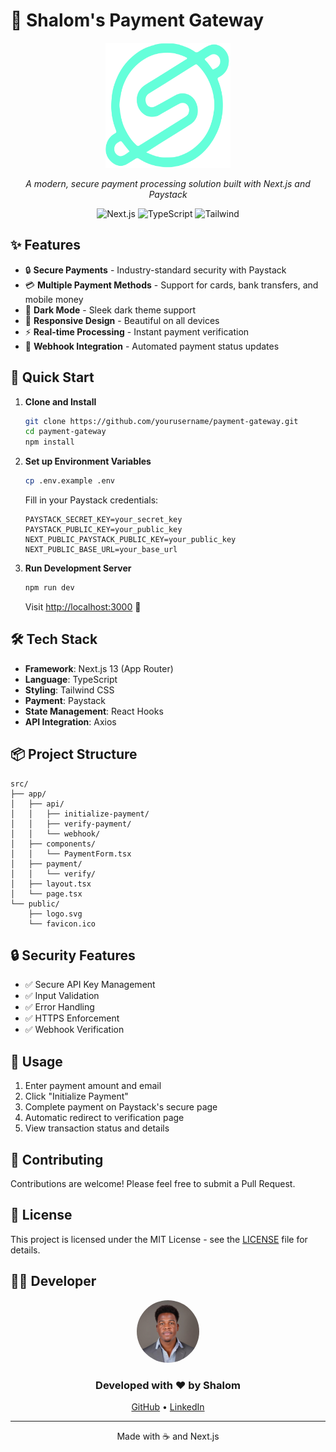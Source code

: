 # 💫 Shalom's Payment Gateway

<div align="center">
  <img src="public/logo.svg" alt="Payment Gateway Logo" width="200" height="200"/>
  
  <p>
    <em>A modern, secure payment processing solution built with Next.js and Paystack</em>
  </p>

  <p>
    <img src="https://img.shields.io/badge/Next.js-13.5.6-black?style=for-the-badge&logo=next.js" alt="Next.js"/>
    <img src="https://img.shields.io/badge/TypeScript-5.2.2-blue?style=for-the-badge&logo=typescript" alt="TypeScript"/>
    <img src="https://img.shields.io/badge/Tailwind-3.3.3-38B2AC?style=for-the-badge&logo=tailwind-css" alt="Tailwind"/>
  </p>
</div>

## ✨ Features

- 🔒 **Secure Payments** - Industry-standard security with Paystack
- 💳 **Multiple Payment Methods** - Support for cards, bank transfers, and mobile money
- 🌙 **Dark Mode** - Sleek dark theme support
- 📱 **Responsive Design** - Beautiful on all devices
- ⚡ **Real-time Processing** - Instant payment verification
- 🔄 **Webhook Integration** - Automated payment status updates

## 🚀 Quick Start

1. **Clone and Install**
   ```bash
   git clone https://github.com/yourusername/payment-gateway.git
   cd payment-gateway
   npm install
   ```

2. **Set up Environment Variables**
   ```bash
   cp .env.example .env
   ```
   Fill in your Paystack credentials:
   ```env
   PAYSTACK_SECRET_KEY=your_secret_key
   PAYSTACK_PUBLIC_KEY=your_public_key
   NEXT_PUBLIC_PAYSTACK_PUBLIC_KEY=your_public_key
   NEXT_PUBLIC_BASE_URL=your_base_url
   ```

3. **Run Development Server**
   ```bash
   npm run dev
   ```
   Visit [http://localhost:3000](http://localhost:3000) 🎉

## 🛠️ Tech Stack

- **Framework**: Next.js 13 (App Router)
- **Language**: TypeScript
- **Styling**: Tailwind CSS
- **Payment**: Paystack
- **State Management**: React Hooks
- **API Integration**: Axios

## 📦 Project Structure

```
src/
├── app/
│   ├── api/
│   │   ├── initialize-payment/
│   │   ├── verify-payment/
│   │   └── webhook/
│   ├── components/
│   │   └── PaymentForm.tsx
│   ├── payment/
│   │   └── verify/
│   ├── layout.tsx
│   └── page.tsx
└── public/
    ├── logo.svg
    └── favicon.ico
```

## 🔒 Security Features

- ✅ Secure API Key Management
- ✅ Input Validation
- ✅ Error Handling
- ✅ HTTPS Enforcement
- ✅ Webhook Verification

## 🌟 Usage

1. Enter payment amount and email
2. Click "Initialize Payment"
3. Complete payment on Paystack's secure page
4. Automatic redirect to verification page
5. View transaction status and details

## 🤝 Contributing

Contributions are welcome! Please feel free to submit a Pull Request.

## 📝 License

This project is licensed under the MIT License - see the [LICENSE](LICENSE) file for details.

## 👨‍💻 Developer

<div align="center">
  <img src="public/ProfilePic.png" alt="Shalom" width="100" height="100" style="border-radius: 50%;"/>
  
  ### Developed with ❤️ by Shalom
  
  [GitHub](https://github.com/ShalomObongo) • [LinkedIn](https://linkedin.com/in/shalom-obongo)
</div>

---

<div align="center">
  Made with ☕ and Next.js
</div>
